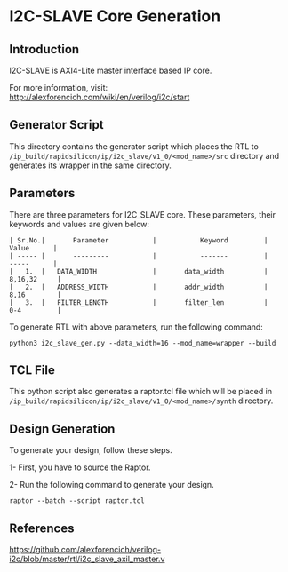 # I2C-SLAVE Core Generation 

## Introduction
I2C-SLAVE is AXI4-Lite master interface based IP core.

For more information, visit: http://alexforencich.com/wiki/en/verilog/i2c/start

## Generator Script
This directory contains the generator script which places the RTL to `/ip_build/rapidsilicon/ip/i2c_slave/v1_0/<mod_name>/src` directory and generates its wrapper in the same directory. 

## Parameters
There are three parameters for I2C_SLAVE core. These parameters, their keywords and values are given below:

    | Sr.No.|       Parameter           |           Keyword         |       Value      |
    | ----- |       ---------           |           -------         |       -----      |
    |   1.  |   DATA_WIDTH              |       data_width          |      8,16,32     |
    |   2.  |   ADDRESS_WIDTH           |       addr_width          |      8,16        |
    |   3.  |   FILTER_LENGTH           |       filter_len          |      0-4         |



To generate RTL with above parameters, run the following command:
```
python3 i2c_slave_gen.py --data_width=16 --mod_name=wrapper --build
```

## TCL File 
This python script also generates a raptor.tcl file which will be placed in `/ip_build/rapidsilicon/ip/i2c_slave/v1_0/<mod_name>/synth` directory.

## Design Generation
To generate your design, follow these steps.

1- First, you have to source the Raptor.

2- Run the following command to generate your design.
```
raptor --batch --script raptor.tcl
```

## References

https://github.com/alexforencich/verilog-i2c/blob/master/rtl/i2c_slave_axil_master.v